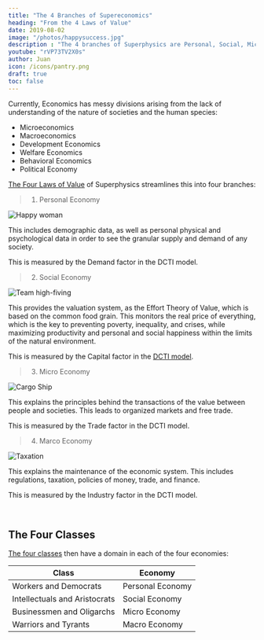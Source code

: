 ```yaml
---
title: "The 4 Branches of Supereconomics"
heading: "From the 4 Laws of Value"
date: 2019-08-02
image: "/photos/happysuccess.jpg"
description : "The 4 branches of Superphysics are Personal, Social, Micro, Macro, These based on the 4 laws of value"
youtube: "rVP73TV2X0s"
author: Juan
icon: /icons/pantry.png
draft: true
toc: false
---
```



Currently, Economics has messy divisions arising from the lack of understanding of the nature of societies and the human species:

- Microeconomics
- Macroeconomics
- Development Economics
- Welfare Economics
- Behavioral Economics
- Political Economy

[The Four Laws of Value](/social/economics/principles/four-laws-of-value) of Superphysics streamlines this into four branches:

> 1. Personal Economy 

![Happy woman](/photos/happysuccess.jpg)

This includes demographic data, as well as personal physical and psychological data in order to see the granular supply and demand of any society. 

This is measured by the Demand factor in the DCTI model. <!-- It  manifests as the user profile -->


> 2. Social Economy

![Team high-fiving](/photos/team.jpg)

This provides the valuation system, as the Effort Theory of Value, which is based on the common food grain. This monitors the real price of everything, which is the key to preventing poverty, inequality, and crises, while maximizing productivity and personal and social happiness within the limits of the natural environment.  

This is measured by the Capital factor in the [DCTI model](/social/economics/principles/dcti).

<!-- gives info on the relative indices between cities and countries, showing their relative aggregate supply and demand, measured in grain through the grain index. This manifests as our proposed centralized indicators portal -->

> 3. Micro Economy

![Cargo Ship](/photos/objects/ship.jpg)

This explains the principles behind the transactions of the value between people and societies. This leads to organized markets and free trade.

This is measured by the Trade factor in the DCTI model. 


> 4. Marco Economy

![Taxation](/photos/tax.jpg)

This explains the maintenance of the economic system. This includes regulations, taxation, policies of money, trade, and finance.

This is measured by the Industry factor in the DCTI model. 

<br>

## The Four Classes

[The four classes](/social/supersociology/principles/law-social-cycles) then have a domain in each of the four economies:

Class | Economy
--- | ---
Workers and Democrats | Personal Economy
Intellectuals and Aristocrats | Social Economy
Businessmen and Oligarchs | Micro Economy
Warriors and Tyrants | Macro Economy


<!-- Taonomics is the revival of Classical Economics integrated with Modern Data Science
Classical Economics originally was study of how to manag an estate to keep it productive. Its main measures of productivity was the usefulness that its members derived from it. 
After democratic governments were formed in Europe in the 17th century, 

In Neoclassical Economics, a forest has no obvious use to humans and would be more useful as a parking lot and so it is bulldozed. 
In Classical Economics, a forest has use to its plant and animal citizens and so it will be protected
 -->